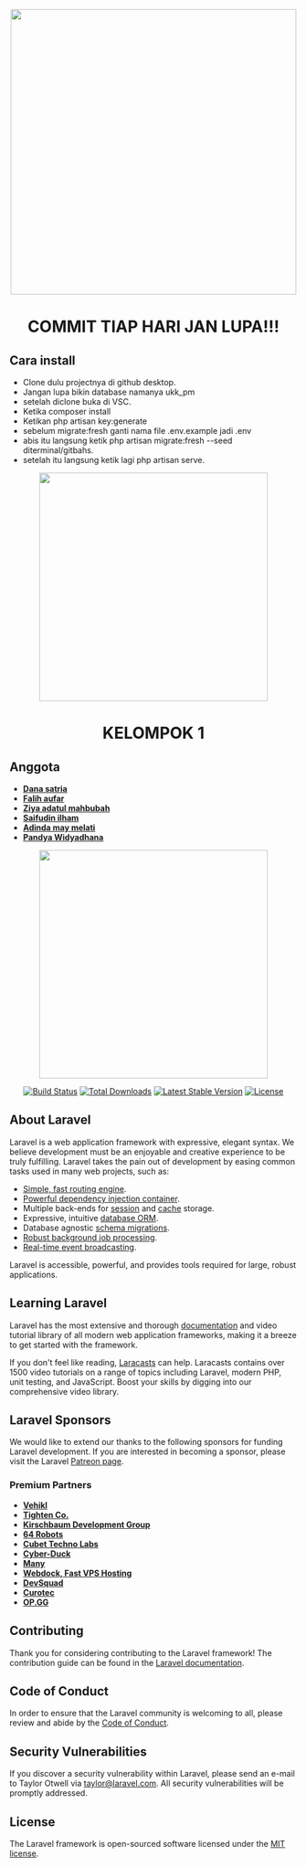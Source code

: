 <p align="center"><a href="https://1cak.com/" target="_blank"><img src="https://1.bp.blogspot.com/-EZnVjlOBJho/YI-jRS1tNiI/AAAAAAAAAOw/DTgsHIZdeck-U_g7Rxnhm2kR55OIs0OIQCLcBGAsYHQ/w640-h360/Untitled-2.png" width="500"></a></p>

<p align="center">
<h1 align="center">COMMIT TIAP HARI JAN LUPA!!!</h1>
</p>

## Cara install

- Clone dulu projectnya di github desktop.
- Jangan lupa bikin database namanya ukk_pm
- setelah diclone buka di VSC.
- Ketika composer install
- Ketikan php artisan key:generate
- sebelum migrate:fresh ganti nama file .env.example jadi .env
- abis itu langsung ketik php artisan migrate:fresh --seed diterminal/gitbahs.
- setelah itu langsung ketik lagi php artisan serve.

<p align="center">
<p align="center"><a href="https://1cak.com/" target="_blank"><img src="https://i.redd.it/qngf2brdvgv21.png" width="400"></a></p>
<h1 align="center">KELOMPOK 1</h1>
</p>

## Anggota 
- **[Dana satria](https://github.com/Danasatria)**
- **[Falih aufar](https://github.com/Falih2003)**
- **[Ziya adatul mahbubah](https://github.com/ziiiiyaaaaaa)**
- **[Saifudin ilham](https://github.com/MrIdn24)**
- **[Adinda may melati](https://github.com/dindamay)**
- **[Pandya Widyadhana](https://github.com/kosong_gak_ngasih_github)**


<p align="center"><a href="https://laravel.com" target="_blank"><img src="https://raw.githubusercontent.com/laravel/art/master/logo-lockup/5%20SVG/2%20CMYK/1%20Full%20Color/laravel-logolockup-cmyk-red.svg" width="400"></a></p>

<p align="center">
<a href="https://travis-ci.org/laravel/framework"><img src="https://travis-ci.org/laravel/framework.svg" alt="Build Status"></a>
<a href="https://packagist.org/packages/laravel/framework"><img src="https://img.shields.io/packagist/dt/laravel/framework" alt="Total Downloads"></a>
<a href="https://packagist.org/packages/laravel/framework"><img src="https://img.shields.io/packagist/v/laravel/framework" alt="Latest Stable Version"></a>
<a href="https://packagist.org/packages/laravel/framework"><img src="https://img.shields.io/packagist/l/laravel/framework" alt="License"></a>
</p>


## About Laravel

Laravel is a web application framework with expressive, elegant syntax. We believe development must be an enjoyable and creative experience to be truly fulfilling. Laravel takes the pain out of development by easing common tasks used in many web projects, such as:

- [Simple, fast routing engine](https://laravel.com/docs/routing).
- [Powerful dependency injection container](https://laravel.com/docs/container).
- Multiple back-ends for [session](https://laravel.com/docs/session) and [cache](https://laravel.com/docs/cache) storage.
- Expressive, intuitive [database ORM](https://laravel.com/docs/eloquent).
- Database agnostic [schema migrations](https://laravel.com/docs/migrations).
- [Robust background job processing](https://laravel.com/docs/queues).
- [Real-time event broadcasting](https://laravel.com/docs/broadcasting).

Laravel is accessible, powerful, and provides tools required for large, robust applications.

## Learning Laravel

Laravel has the most extensive and thorough [documentation](https://laravel.com/docs) and video tutorial library of all modern web application frameworks, making it a breeze to get started with the framework.

If you don't feel like reading, [Laracasts](https://laracasts.com) can help. Laracasts contains over 1500 video tutorials on a range of topics including Laravel, modern PHP, unit testing, and JavaScript. Boost your skills by digging into our comprehensive video library.

## Laravel Sponsors

We would like to extend our thanks to the following sponsors for funding Laravel development. If you are interested in becoming a sponsor, please visit the Laravel [Patreon page](https://patreon.com/taylorotwell).

### Premium Partners

- **[Vehikl](https://vehikl.com/)**
- **[Tighten Co.](https://tighten.co)**
- **[Kirschbaum Development Group](https://kirschbaumdevelopment.com)**
- **[64 Robots](https://64robots.com)**
- **[Cubet Techno Labs](https://cubettech.com)**
- **[Cyber-Duck](https://cyber-duck.co.uk)**
- **[Many](https://www.many.co.uk)**
- **[Webdock, Fast VPS Hosting](https://www.webdock.io/en)**
- **[DevSquad](https://devsquad.com)**
- **[Curotec](https://www.curotec.com/services/technologies/laravel/)**
- **[OP.GG](https://op.gg)**

## Contributing

Thank you for considering contributing to the Laravel framework! The contribution guide can be found in the [Laravel documentation](https://laravel.com/docs/contributions).

## Code of Conduct

In order to ensure that the Laravel community is welcoming to all, please review and abide by the [Code of Conduct](https://laravel.com/docs/contributions#code-of-conduct).

## Security Vulnerabilities

If you discover a security vulnerability within Laravel, please send an e-mail to Taylor Otwell via [taylor@laravel.com](mailto:taylor@laravel.com). All security vulnerabilities will be promptly addressed.

## License

The Laravel framework is open-sourced software licensed under the [MIT license](https://opensource.org/licenses/MIT).
